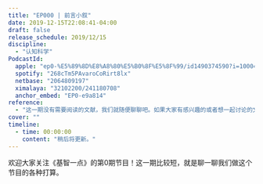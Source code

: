 ```yaml
---
title: "EP000 | 前言小叙"
date: 2019-12-15T22:08:41-04:00
draft: false
release_schedule: 2019/12/15
discipline:
  - "认知科学"
PodcastId:
  apple: "ep0-%E5%89%8D%E8%A8%80%E5%B0%8F%E5%8F%99/id1490374590?i=1000458713576"
  spotify: "268cTm5PAvaroCoRirt8lx"
  netbase: "2064809197"
  ximalaya: "32102200/241180708"
  anchor_embed: "EP0-e9a814"
reference:
  - "这一期没有需要阅读的文献，我们就随便聊聊吧。如果大家有感兴趣的或者想一起讨论的文献，欢迎发邮件给我们:y2intelligences@gmail.com"
cover: ""
timeline:
  - time: 00:00:00
    content: "稍后将更新。"
---
```


欢迎大家关注《基智一点》的第0期节目！这一期比较短，就是聊一聊我们做这个节目的各种打算。

